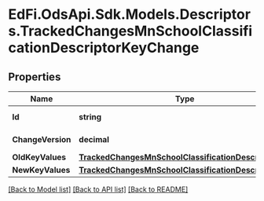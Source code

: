 # EdFi.OdsApi.Sdk.Models.Descriptors.TrackedChangesMnSchoolClassificationDescriptorKeyChange

## Properties

Name | Type | Description | Notes
------------ | ------------- | ------------- | -------------
**Id** | **string** | Resource identifier | [optional] 
**ChangeVersion** | **decimal** | Change version | [optional] 
**OldKeyValues** | [**TrackedChangesMnSchoolClassificationDescriptorKey**](TrackedChangesMnSchoolClassificationDescriptorKey.md) |  | [optional] 
**NewKeyValues** | [**TrackedChangesMnSchoolClassificationDescriptorKey**](TrackedChangesMnSchoolClassificationDescriptorKey.md) |  | [optional] 

[[Back to Model list]](../README.md#documentation-for-models) [[Back to API list]](../README.md#documentation-for-api-endpoints) [[Back to README]](../README.md)


